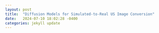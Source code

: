 ```yaml
---
layout: post
title:  "Diffusion Models for Simulated-to-Real US Image Conversion"
date:   2024-07-10 18:02:28 -0400
categories: jekyll update
---
```


